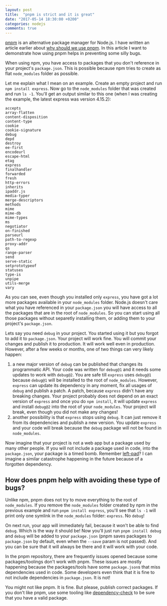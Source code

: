 ```yaml
---
layout: post
title:  "pnpm is strict and it is great"
date: "2017-05-14 18:30:00 +0200"
categories: nodejs
comments: true
---
```


[pnpm](https://github.com/pnpm/pnpm) is an alternative package manager for Node.js.
I have written an article earlier about [why should we use pnpm](/nodejs/why-should-we-use-pnpm.html#disqus_thread).
In this article I want to demonstrate how using pnpm helps in preventing some silly bugs.

When using npm, you have access to packages that you don't reference in your project's `package.json`.
This is possible because npm tries to create as flat `node_modules` folder as possible.

Let me explain what I mean on an example. Create an empty project and run `npm install express`. Now go to
the `node_modules` folder that was created and run `ls -1`. You'll get an output similar to this one
(when I was creating the example, the latest express was version 4.15.2):

```
accepts
array-flatten
content-disposition
content-type
cookie
cookie-signature
debug
depd
destroy
ee-first
encodeurl
escape-html
etag
express
finalhandler
forwarded
fresh
http-errors
inherits
ipaddr.js
media-typer
merge-descriptors
methods
mime
mime-db
mime-types
ms
negotiator
on-finished
parseurl
path-to-regexp
proxy-addr
qs
range-parser
send
serve-static
setprototypeof
statuses
type-is
unpipe
utils-merge
vary
```

As you can see, even though you installed only `express`, you have got a lot more packages available in
your `node_modules` folder. Node.js doesn't care what you have referenced in your `package.json`
you will have access to all the packages that are in the root of `node_modules`. So you can start
using all those packages without separetly installing them, or adding them to your project's `package.json`.

Lets say you need `debug` in your project. You started using it but you forgot to add it to `package.json`.
Your project will work fine. You will commit your changes and publish it to production. It will work well
even in production. However, after a few weeks or months, one of two things can very likely happen:

1. a new major version of `debug` can be published that changes its programmatic API. Your code was written
for `debug@1` and it needs some updates to work with `debug@2`. You are safe till `express` uses `debug@1`
because `debug@1` will be installed to the root of `node_modules`. However, `express` can update its
dependency in any moment, fix all usages of `debug` and publish a patch. A patch, because `express` didn't
have any breaking changes. Your project probably does not depend on an exact version of `express` and once
you do `npm install`, it will update `express` and install `debug@2` into the root of your `node_modules`.
Your project will break, even though you did not make any changes!
1. another possibility is that `express` stops using `debug`. It can just remove it from its dependencies
and publish a new version. You update `express` and your code will break because the `debug` package
will not be found in `node_modules`.

Now imagine that your project is not a web app but a package used by many other people. If you will not
include a package used in code, into the `package.json`, your package is a timed bomb. Remember [left-pad](https://www.theregister.co.uk/2016/03/23/npm_left_pad_chaos/)? I can imagine a similar catastrophe
happening in the future because of a forgotten dependency.

## How does pnpm help with avoiding these type of bugs?

Unlike npm, pnpm does not try to move everything to the root of `node_modules`. If you remove the `node_modules`
folder created by npm in the previous example and run `pnpm install express`, you'll see that `ls -1` will print
only one symlink in the `node_modules` folder: `express`. No `debug`!

On next run, your app will immediately fail, because it won't be able to find `debug`. Which is the way it should be!
Now you'll just run `pnpm install debug` and `debug` will be added to your `package.json` (pnpm saves packages
to `package.json` by default, even when the `--save` param is not passed). And you can be sure that it will always be
there and it will work with your code.

In the pnpm repository, there are frequently issues opened because some packages/toolings don't work with pnpm.
These issues are mostly happening because the packages/tools have some `package.json`s that miss dependencies
used in code. Some developers even think that it is fine to not include dependencies in `package.json`. It is not!

You might not like pnpm. It is fine. But please, publish correct packages. If you don't like pnpm, use some tooling
like [dependency-check](https://www.npmjs.com/package/dependency-check) to be sure that you have a valid package.
